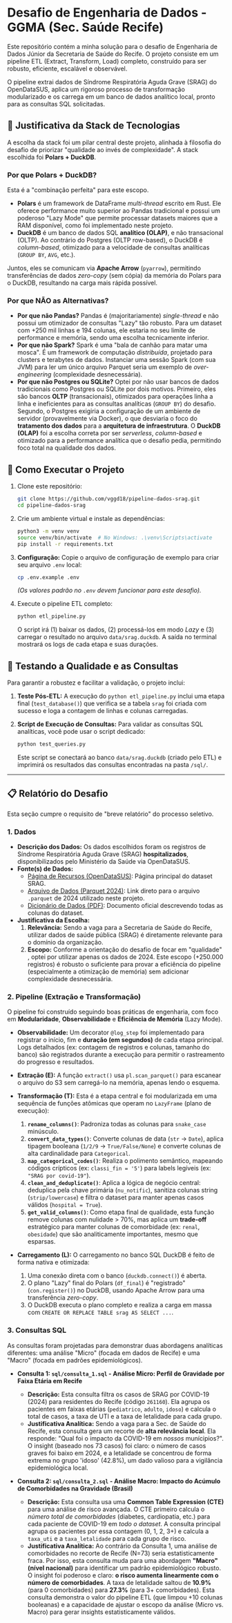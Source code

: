 # Desafio de Engenharia de Dados - GGMA (Sec. Saúde Recife)

Este repositório contém a minha solução para o desafio de Engenharia de Dados Júnior da Secretaria de Saúde do Recife. O projeto consiste em um pipeline ETL (Extract, Transform, Load) completo, construído para ser robusto, eficiente, escalável e observável.

O pipeline extrai dados de Síndrome Respiratória Aguda Grave (SRAG) do OpenDataSUS, aplica um rigoroso processo de transformação modularizado e os carrega em um banco de dados analítico local, pronto para as consultas SQL solicitadas.

## 🚀 Justificativa da Stack de Tecnologias

A escolha da stack foi um pilar central deste projeto, alinhada à filosofia do desafio de priorizar "qualidade ao invés de complexidade". A stack escolhida foi **Polars + DuckDB**.

### Por que Polars + DuckDB?

Esta é a "combinação perfeita" para este escopo.

* **Polars** é um framework de DataFrame *multi-thread* escrito em Rust. Ele oferece performance muito superior ao Pandas tradicional e possui um poderoso "Lazy Mode" que permite processar datasets maiores que a RAM disponível, como foi implementado neste projeto.
* **DuckDB** é um banco de dados SQL **analítico (OLAP)**, e não transacional (OLTP). Ao contrário do Postgres (OLTP row-based), o DuckDB é *column-based*, otimizado para a velocidade de consultas analíticas (`GROUP BY`, `AVG`, etc.).

Juntos, eles se comunicam via **Apache Arrow** (`pyarrow`), permitindo transferências de dados *zero-copy* (sem cópia) da memória do Polars para o DuckDB, resultando na carga mais rápida possível.

### Por que NÃO as Alternativas?

* **Por que não Pandas?** Pandas é (majoritariamente) *single-thread* e não possui um otimizador de consultas "Lazy" tão robusto. Para um dataset com +250 mil linhas e 194 colunas, ele estaria no seu limite de performance e memória, sendo uma escolha tecnicamente inferior.
* **Por que não Spark?** Spark é uma "bala de canhão para matar uma mosca". É um framework de computação *distribuída*, projetado para clusters e terabytes de dados. Instanciar uma sessão Spark (com sua JVM) para ler um único arquivo Parquet seria um exemplo de *over-engineering* (complexidade desnecessária).
* **Por que não Postgres ou SQLite?** Optei por não usar bancos de dados tradicionais como Postgres ou SQLite por dois motivos. Primeiro, eles são bancos **OLTP** (transacionais), otimizados para operações linha a linha e ineficientes para as consultas analíticas (`GROUP BY`) do desafio. Segundo, o Postgres exigiria a configuração de um ambiente de servidor (provavelmente via Docker), o que desviaria o foco do **tratamento dos dados** para a **arquitetura de infraestrutura**. O **DuckDB (OLAP)** foi a escolha correta por ser *serverless*, *column-based* e otimizado para a performance analítica que o desafio pedia, permitindo foco total na qualidade dos dados.

## 🏃 Como Executar o Projeto

1.  Clone este repositório:
    ```bash
    git clone https://github.com/vggd18/pipeline-dados-srag.git
    cd pipeline-dados-srag
    ```

2.  Crie um ambiente virtual e instale as dependências:
    ```bash
    python3 -m venv venv
    source venv/bin/activate  # No Windows: .\venv\Scripts\activate
    pip install -r requirements.txt
    ```

3.  **Configuração:** Copie o arquivo de configuração de exemplo para criar seu arquivo `.env` local:
    ```bash
    cp .env.example .env
    ```
    *(Os valores padrão no `.env` devem funcionar para este desafio).*

4.  Execute o pipeline ETL completo:
    ```bash
    python etl_pipeline.py
    ```
    O script irá (1) baixar os dados, (2) processá-los em modo *Lazy* e (3) carregar o resultado no arquivo `data/srag.duckdb`. A saída no terminal mostrará os logs de cada etapa e suas durações.

## 🧪 Testando a Qualidade e as Consultas

Para garantir a robustez e facilitar a validação, o projeto inclui:

1.  **Teste Pós-ETL:** A execução do `python etl_pipeline.py` inclui uma etapa final (`test_database()`) que verifica se a tabela `srag` foi criada com sucesso e loga a contagem de linhas e colunas carregadas.

2.  **Script de Execução de Consultas:** Para validar as consultas SQL analíticas, você pode usar o script dedicado:

    ```bash
    python test_queries.py
    ```
    Este script se conectará ao banco `data/srag.duckdb` (criado pelo ETL) e imprimirá os resultados das consultas encontradas na pasta `/sql/`.

---

## 📋 Relatório do Desafio

Esta seção cumpre o requisito de "breve relatório" do processo seletivo.

### 1. Dados

* **Descrição dos Dados:** Os dados escolhidos foram os registros de Síndrome Respiratória Aguda Grave (SRAG) **hospitalizados**, disponibilizados pelo Ministério da Saúde via OpenDataSUS.
* **Fonte(s) de Dados:**
    * [Página de Recursos (OpenDataSUS)](https://opendatasus.saude.gov.br/dataset/srag-2021-a-2024): Página principal do dataset SRAG.
    * [Arquivo de Dados (Parquet 2024)](https://opendatasus.saude.gov.br/gl/dataset/srag-2021-a-2024/resource/0df883b2-4c71-4e7d-ab77-1767e6b956c5): Link direto para o arquivo `.parquet` de 2024 utilizado neste projeto.
    * [Dicionário de Dados (PDF)](https://opendatasus.saude.gov.br/dataset/srag-2021-a-2024/resource/3135ac9c-2019-4989-a893-2ed50ebd8e68): Documento oficial descrevendo todas as colunas do dataset.
* **Justificativa da Escolha:**
    1.  **Relevância:** Sendo a vaga para a Secretaria de Saúde do Recife, utilizar dados de saúde pública (SRAG) é diretamente relevante para o domínio da organização.
    2.  **Escopo:** Conforme a orientação do desafio de focar em "qualidade" , optei por utilizar apenas os dados de 2024. Este escopo (+250.000 registros) é robusto o suficiente para provar a eficiência do pipeline (especialmente a otimização de memória) sem adicionar complexidade desnecessária.

### 2. Pipeline (Extração e Transformação)

O pipeline foi construído seguindo boas práticas de engenharia, com foco em **Modularidade**, **Observabilidade** e **Eficiência de Memória** (Lazy Mode).

* **Observabilidade:** Um decorator `@log_step` foi implementado para registrar o início, fim e **duração (em segundos)** de cada etapa principal. Logs detalhados (ex: contagem de registros e colunas, tamanho do banco) são registrados durante a execução para permitir o rastreamento do progresso e resultados.

* **Extração (E):** A função `extract()` usa `pl.scan_parquet()` para escanear o arquivo do S3 sem carregá-lo na memória, apenas lendo o esquema.

* **Transformação (T):** Esta é a etapa central e foi modularizada em uma sequência de funções atômicas que operam no `LazyFrame` (plano de execução):
    1.  **`rename_columns()`**: Padroniza todas as colunas para `snake_case` minúsculo.
    2.  **`convert_data_types()`**: Converte colunas de data (`str` -> `Date`), aplica tipagem booleana (`1/2/9` -> `True/False/None`) e converte colunas de alta cardinalidade para `Categorical`.
    3.  **`map_categorical_codes()`**: Realiza o polimento semântico, mapeando códigos crípticos (ex: `classi_fin = '5'`) para labels legíveis (ex: `"SRAG por covid-19"`).
    4.  **`clean_and_deduplicate()`**: Aplica a lógica de negócio central: deduplica pela chave primária (`nu_notific`), sanitiza colunas string (`strip/lowercase`) e filtra o dataset para manter apenas casos válidos (`hospital = True`).
    5.  **`get_valid_columns()`**: Como etapa final de qualidade, esta função remove colunas com nulidade > 70%, mas aplica um **trade-off** estratégico para manter colunas de comorbidade (ex: `renal`, `obesidade`) que são analiticamente importantes, mesmo que esparsas.

* **Carregamento (L):** O carregamento no banco SQL DuckDB é feito de forma nativa e otimizada:
    1.  Uma conexão direta com o banco (`duckdb.connect()`) é aberta.
    2.  O plano "Lazy" final do Polars (`df_final`) é "registrado" (`con.register()`) no DuckDB, usando Apache Arrow para uma transferência *zero-copy*.
    3.  O DuckDB executa o plano completo e realiza a carga em massa com `CREATE OR REPLACE TABLE srag AS SELECT ...`.

### 3. Consultas SQL

As consultas foram projetadas para demonstrar duas abordagens analíticas diferentes: uma análise "Micro" (focada em dados de Recife) e uma "Macro" (focada em padrões epidemiológicos).

* **Consulta 1: `sql/consulta_1.sql` - Análise Micro: Perfil de Gravidade por Faixa Etária em Recife**
    * **Descrição:** Esta consulta filtra os casos de SRAG por COVID-19 (2024) para residentes do Recife (código `261160`). Ela agrupa os pacientes em faixas etárias (`pediatrico`, `adulto`, `idoso`) e calcula o total de casos, a taxa de UTI e a taxa de letalidade para cada grupo.
    * **Justificativa Analítica:** Sendo a vaga para a Sec. de Saúde do Recife, esta consulta gera um recorte de **alta relevância local**. Ela responde: "Qual foi o impacto da COVID-19 em *nossos* munícipios?". O insight (baseado nos 73 casos) foi claro: o número de casos graves foi baixo em 2024, e a letalidade se concentrou de forma extrema no grupo 'idoso' (42.8%), um dado valioso para a vigilância epidemiológica local.

* **Consulta 2: `sql/consulta_2.sql` - Análise Macro: Impacto do Acúmulo de Comorbidades na Gravidade (Brasil)**
    * **Descrição:** Esta consulta usa uma **Common Table Expression (CTE)** para uma análise de risco avançada. O CTE primeiro calcula o *número total de comorbidades* (diabetes, cardiopatia, etc.) para cada paciente de COVID-19 em *todo o dataset*. A consulta principal agrupa os pacientes por essa contagem (0, 1, 2, 3+) e calcula a `taxa_uti` e a `taxa_letalidade` para cada grupo de risco.
    * **Justificativa Analítica:** Ao contrário da Consulta 1, uma análise de comorbidades no recorte de Recife (N=73) seria estatisticamente fraca. Por isso, esta consulta muda para uma abordagem **"Macro" (nível nacional)** para identificar um padrão epidemiológico robusto. O insight foi poderoso e claro: **o risco aumenta linearmente com o número de comorbidades**. A taxa de letalidade saltou de **10.9%** (para 0 comorbidades) para **27.3%** (para 3+ comorbidades). Esta consulta demonstra o valor do pipeline ETL (que limpou +10 colunas booleanas) e a capacidade de ajustar o escopo da análise (Micro vs. Macro) para gerar insights estatisticamente válidos.